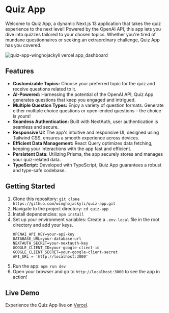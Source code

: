 # Quiz App

Welcome to Quiz App, a dynamic Next.js 13 application that takes the quiz experience to the next level! Powered by the OpenAI API, this app lets you dive into quizzes tailored to your chosen topics. Whether you're tired of mundane questionnaires or seeking an extraordinary challenge, Quiz App has you covered. 

![quiz-app-winghojackyli vercel app_dashboard](https://github.com/winghojackyli/quiz-app/assets/108389005/ab1460f4-4b89-489d-af5d-0691d2dcf646)


## Features

- **Customizable Topics:** Choose your preferred topic for the quiz and receive questions related to it.
- **AI-Powered:** Harnessing the potential of the OpenAI API, Quiz App generates questions that keep you engaged and intrigued.
- **Multiple Question Types:** Enjoy a variety of question formats. Generate either multiple choice questions or open-ended questions – the choice is yours!
- **Seamless Authentication:** Built with NextAuth, user authentication is seamless and secure.
- **Responsive UI:** The app's intuitive and responsive UI, designed using Tailwind CSS, ensures a smooth experience across devices.
- **Efficient Data Management:** React Query optimizes data fetching, keeping your interactions with the app fast and efficient.
- **Persistent Data:** Utilizing Prisma, the app securely stores and manages your quiz-related data.
- **TypeScript:** Developed with TypeScript, Quiz App guarantees a robust and type-safe codebase.

## Getting Started

1. Clone this repository: `git clone https://github.com/winghojackyli/quiz-app.git`
2. Navigate to the project directory: `cd quiz-app`
3. Install dependencies: `npm install`
4. Set up your environment variables: Create a `.env.local` file in the root directory and add your keys.
   ```
   OPENAI_API_KEY=your-api-key
   DATABASE_URL=your-database-url
   NEXTAUTH_SECRET=your-nextauth-key
   GOOGLE_CLIENT_ID=your-google-client-id
   GOOGLE_CLIENT_SECRET=your-google-client-secret
   API_URL = 'http://localhost:3000'
   ```
5. Run the app: `npm run dev`
6. Open your browser and go to `http://localhost:3000` to see the app in action!

## Live Demo

Experience the Quiz App live on [Vercel](https://quiz-app-winghojackyli.vercel.app).
